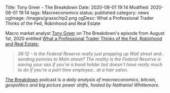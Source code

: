 Title: Tony Greer - The Breakdown
Date: 2020-08-01 19:14
Modified: 2020-08-01 19:14
tags: Macroeconomics
status: published
category: news
ogImage: /images/grasschip2.png
ogDesc: What a Professional Trader Thinks of the Fed, Robinhood and Real Estate

<!-- PELICAN_BEGIN_SUMMARY -->

Macro market analyst [Tony Greer](https://tgmacro.com) on The Breakdown's episode from August 1st, 2020 entitled [What a Professional Trader Thinks of the Fed, Robinhood and Real Estate: ](https://nlwcrypto.libsyn.com/what-a-professional-trader-thinks-of-the-fed-robinhood-and-real-estate-feat-tony-greer)

> *36:12 - Is the Federal Reserve really just propping up Wall street and.. sending pennies to Main street? The reality is the Federal Reserve is saving your ass if you're a bond holder but doesn't have really much to do if you're a part time employee.. at a hair salon.*

[The Breakdown](https://nlwcrypto.libsyn.com) podcast is *a daily analysis of macroeconomics, bitcoin, geopolitics and big picture power shifts, hosted by Nathaniel Whittemore*.

<!-- PELICAN_END_SUMMARY -->
